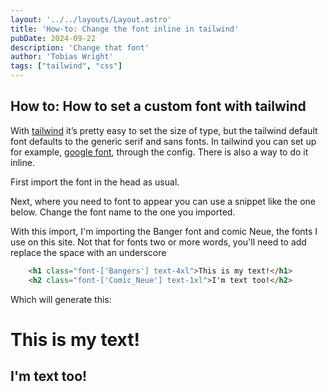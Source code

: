 ```yaml
---
layout: '../../layouts/Layout.astro'
title: 'How-to: Change the font inline in tailwind'
pubDate: 2024-09-22
description: 'Change that font'
author: 'Tobias Wright'
tags: ["tailwind", "css"]
---
```

## How to: How to set a custom font with tailwind

With [tailwind](https://tailwindcss.com/) it’s pretty easy to set the size of type, but the tailwind default font defaults to the generic serif and sans fonts. In tailwind you can set up for example, [google font](https://fonts.google.com/), through the config. There is also a way to do it inline.

First import the font in the head as usual.

Next, where you need to font to appear you can use a snippet like the one below. Change the font name to the one you imported.

With this import, I'm importing the Banger font and comic Neue, the fonts I use on this site. Not that for fonts two or more words, you'll need to add replace the space with an underscore

```html
    <h1 class="font-['Bangers'] text-4xl">This is my text!</h1>
    <h2 class="font-['Comic_Neue'] text-1xl">I'm text too!</h2>
```

Which will generate this:

<h1 class="font-['Bangers'] text-4xl">This is my text!</h1>
<h2 class="font-['Comic_Neue'] text-1xl">I'm text too!</h2>

